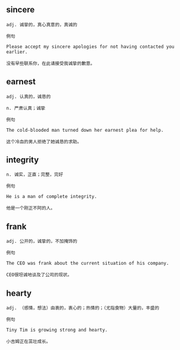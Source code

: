 ## sincere
```
adj. 诚挚的，真心真意的，真诚的

例句

Please accept my sincere apologies for not having contacted you earlier.

没有早些联系你，在此请接受我诚挚的歉意。
```
## earnest
```
adj. 认真的，诚恳的

n. 严肃认真；诚挚

例句

The cold-blooded man turned down her earnest plea for help.

这个冷血的男人拒绝了她诚恳的求助。
```
## integrity
```
n. 诚实，正直；完整，完好

例句

He is a man of complete integrity.

他是一个刚正不阿的人。
```
## frank
```
adj. 公开的，诚挚的，不加掩饰的

例句

The CEO was frank about the current situation of his company.

CEO很坦诚地谈及了公司的现状。
```
## hearty
```
adj. （感情，想法）由衷的，衷心的；热情的；（尤指食物）大量的，丰盛的

例句

Tiny Tim is growing strong and hearty.

小吉姆正在茁壮成长。
```